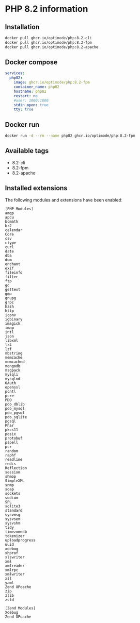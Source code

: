 # PHP 8.2 information

## Installation
```bash
docker pull ghcr.io/optimode/php:8.2-cli
docker pull ghcr.io/optimode/php:8.2-fpm
docker pull ghcr.io/optimode/php:8.2-apache
```

## Docker compose
```yaml
services:
  php82:
    image: ghcr.io/optimode/php:8.2-fpm
    container_name: php82
    hostname: php82
    restart: no
    #user: 1000:1000
    stdin_open: true
    tty: true
```

## Docker run
```bash
docker run -d --rm --name php82 ghcr.io/optimode/php:8.2-fpm
```

## Available tags
- 8.2-cli
- 8.2-fpm
- 8.2-apache

## Installed extensions
The following modules and extensions have been enabled:

```
[PHP Modules]
amqp
apcu
bcmath
bz2
calendar
Core
csv
ctype
curl
date
dba
dom
enchant
exif
fileinfo
filter
ftp
gd
gettext
gmp
gnupg
grpc
hash
http
iconv
igbinary
imagick
imap
intl
json
libxml
lz4
lzf
mbstring
memcache
memcached
mongodb
msgpack
mysqli
mysqlnd
OAuth
openssl
pcntl
pcre
PDO
pdo_dblib
pdo_mysql
pdo_pgsql
pdo_sqlite
pgsql
Phar
pkcs11
posix
protobuf
pspell
psr
random
raphf
readline
redis
Reflection
session
shmop
SimpleXML
snmp
soap
sockets
sodium
SPL
sqlite3
standard
sysvmsg
sysvsem
sysvshm
tidy
timezonedb
tokenizer
uploadprogress
uuid
xdebug
xhprof
xlswriter
xml
xmlreader
xmlrpc
xmlwriter
xsl
yaml
Zend OPcache
zip
zlib
zstd

[Zend Modules]
Xdebug
Zend OPcache
```
